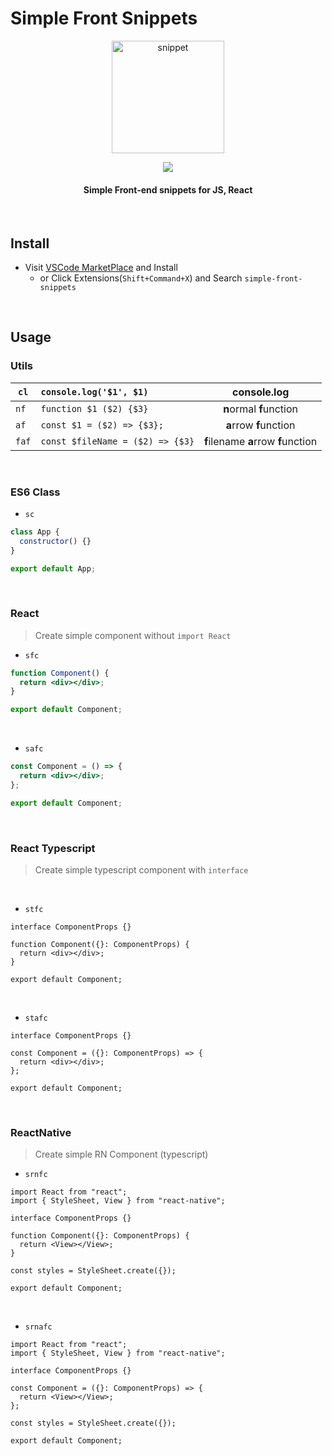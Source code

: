 # Simple Front Snippets

<p align="center">
  <img src="https://user-images.githubusercontent.com/48676844/221220456-c06a61ba-04d7-478f-8521-43d6664b1fdb.png" width='180px' height='180px' alt="snippet" >
</p>

<p align="center">
<img src="https://img.shields.io/visual-studio-marketplace/v/InKyoJeong.simple-front-snippets" />
  <h4 align="center">Simple Front-end snippets for JS, React</h4>
  <br />
</p>

## Install

- Visit [VSCode MarketPlace](https://marketplace.visualstudio.com/items?itemName=InKyoJeong.simple-front-snippets) and Install
  - or Click Extensions(`Shift+Command+X`) and Search `simple-front-snippets`

<br>

## Usage

### Utils

| `cl`  | `console.log('$1', $1)`          |         **c**onsole.**l**og         |
| ----- | :------------------------------- | :---------------------------------: |
| `nf`  | `function $1 ($2) {$3}`          |       **n**ormal **f**unction       |
| `af`  | `const $1 = ($2) => {$3};`       |       **a**rrow **f**unction        |
| `faf` | `const $fileName = ($2) => {$3}` | **f**ilename **a**rrow **f**unction |

<br>

### ES6 Class

- `sc`

```js
class App {
  constructor() {}
}

export default App;
```

<br>

### React

> Create simple component without `import React`

- `sfc`

```jsx
function Component() {
  return <div></div>;
}

export default Component;
```

<br>

- `safc`

```jsx
const Component = () => {
  return <div></div>;
};

export default Component;
```

<br>

### React Typescript

> Create simple typescript component with `interface`

<br>

- `stfc`

```tsx
interface ComponentProps {}

function Component({}: ComponentProps) {
  return <div></div>;
}

export default Component;
```

<br>

- `stafc`

```tsx
interface ComponentProps {}

const Component = ({}: ComponentProps) => {
  return <div></div>;
};

export default Component;
```

<br>

### ReactNative

> Create simple RN Component (typescript)

- `srnfc`

```tsx
import React from "react";
import { StyleSheet, View } from "react-native";

interface ComponentProps {}

function Component({}: ComponentProps) {
  return <View></View>;
}

const styles = StyleSheet.create({});

export default Component;
```

<br>

- `srnafc`

```tsx
import React from "react";
import { StyleSheet, View } from "react-native";

interface ComponentProps {}

const Component = ({}: ComponentProps) => {
  return <View></View>;
};

const styles = StyleSheet.create({});

export default Component;
```
